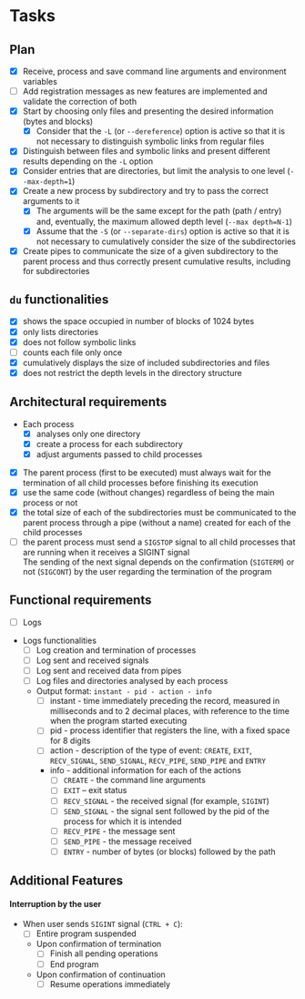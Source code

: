# Tasks

## Plan
- [x] Receive, process and save command line arguments and environment variables
- [ ] Add registration messages as new features are implemented and validate the correction of both
- [x] Start by choosing only files and presenting the desired information (bytes and blocks)
  - [x] Consider that the `-L` (or `--dereference`) option is active so that it is not necessary to distinguish symbolic links from regular files
- [x] Distinguish between files and symbolic links and present different results depending on the `-L` option
- [x] Consider entries that are directories, but limit the analysis to one level (`--max-depth=1`)
- [x] Create a new process by subdirectory and try to pass the correct arguments to it
  - [x] The arguments will be the same except for the path (path / entry) and, eventually, the maximum allowed depth level (`--max depth=N-1`)
  - [x] Assume that the `-S` (or `--separate-dirs`) option is active so that it is not necessary to cumulatively consider the size of the subdirectories
- [x] Create pipes to communicate the size of a given subdirectory to the parent process and thus correctly present cumulative results, including for subdirectories

## `du` functionalities
- [x] shows the space occupied in number of blocks of 1024 bytes
- [x] only lists directories
- [x] does not follow symbolic links
- [ ] counts each file only once
- [x] cumulatively displays the size of included subdirectories and files
- [x] does not restrict the depth levels in the directory structure

## Architectural requirements
- Each process
  - [x] analyses only one directory
  - [x] create a process for each subdirectory
  - [x] adjust arguments passed to child processes
- [x] The parent process (first to be executed) must always wait for the termination of all child processes before finishing its execution
- [x] use the same code (without changes) regardless of being the main process or not
- [x] the total size of each of the subdirectories must be communicated to the parent process through a pipe (without a name) created for each of the child processes
- [ ] the parent process must send a `SIGSTOP` signal to all child processes that are running when it receives a SIGINT signal  
  The sending of the next signal depends on the confirmation (`SIGTERM`) or not (`SIGCONT`) by the user regarding the termination of the program

## Functional requirements
- [ ] Logs
- Logs functionalities
  - [ ] Log creation and termination of processes
  - [ ] Log sent and received signals
  - [ ] Log sent and received data from pipes
  - [ ] Log files and directories analysed by each process
  - Output format: `instant - pid - action - info`
    - [ ] instant - time immediately preceding the record, measured in milliseconds and to 2 decimal places, with reference to the time when the program started executing
    - [ ] pid - process identifier that registers the line, with a fixed space for 8 digits
    - [ ] action - description of the type of event: `CREATE`, `EXIT`, `RECV_SIGNAL`, `SEND_SIGNAL`, `RECV_PIPE`, `SEND_PIPE` and `ENTRY`
    - info - additional information for each of the actions
      - [ ] `CREATE` - the command line arguments
      - [ ] `EXIT` – exit status
      - [ ] `RECV_SIGNAL` - the received signal (for example, `SIGINT`)
      - [ ] `SEND_SIGNAL` - the signal sent followed by the pid of the process for which it is intended
      - [ ] `RECV_PIPE` - the message sent
      - [ ] `SEND_PIPE` - the message received
      - [ ] `ENTRY` - number of bytes (or blocks) followed by the path

## Additional Features
#### Interruption by the user
- When user sends `SIGINT` signal (`CTRL + C`):
  - [ ] Entire program suspended
  - Upon confirmation of termination
    - [ ] Finish all pending operations
    - [ ] End program
  - Upon confirmation of continuation
    - [ ] Resume operations immediately
